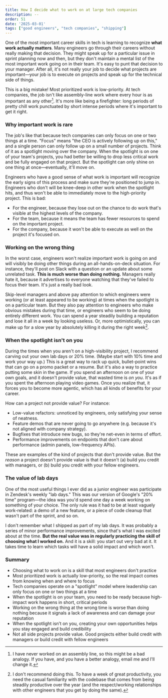 ```yaml
---
title: How I decide what to work on at large tech companies
description: --
order: 51
date: '2025-03-01'
tags: ["good engineers", "tech companies", "shipping"]
---
```


One of the most important career skills in tech is learning to recognize **what work actually matters**. Many engineers go through their careers without really making that decision. They might speak up for a particular issue in sprint planning now and then, but they don't maintain a mental list of the most important work going on in their team. It's easy to punt that decision to your manager. After all, it's not really your job to decide what projects are important—your job is to execute on projects and speak up for the technical side of things.

This is a big mistake! Most prioritized work is low-priority. At tech companies, the job isn't like assembly-line work where every hour is as important as any other[^1]. It's more like being a firefighter: long periods of pretty chill work punctuated by short intense periods where it's important to get it right.

### Why important work is rare

The job's like that because tech companies can only focus on one or two things at a time. "Focus" means "the CEO is actively following up on this," and a single person can only follow up on a small number of projects. Think of it as a spotlight moving over the company. When the spotlight is on one of your team's projects, you had better be willing to drop less critical work and be fully engaged on that project. But the spotlight can only shine on one thing at once—eventually, it'll move on.

Engineers who have a good sense of what work is important will recognize the early signs of this process and make sure they're positioned to jump in. Engineers who don't will be knee-deep in other work when the spotlight hits, and thus won't be able to immediately move to the high-priority project. This is bad:

- For the engineer, because they lose out on the chance to do work that's visible at the highest levels of the company.
- For the team, because it means the team has fewer resources to spend on the important project.
- For the company, because it won't be able to execute as well on the project it's focused on.

### Working on the wrong thing

In the worst case, engineers won't realize important work is going on and will visibly be doing other things during an all-hands-on-deck situation. For instance, they'll post on Slack with a question or an update about some unrelated task. **This is much worse than doing nothing.** Managers really hate it, because it advertises to everyone watching that they've failed to focus their team. It's just a really bad look.

Skip-level managers and above pay attention to which engineers were working (or at least appeared to be working) at times when the spotlight is on a particular team. But they also pay attention to engineers who make obvious mistakes during that time, or engineers who seem to be doing entirely different work. You can spend a year steadily building a reputation and lose it all in a week by looking useless. Or, more optimistically, you can make up for a slow year by absolutely killing it during the right week[^2].

### When the spotlight isn't on you

During the times when you aren't on a high-visibility project, I recommend carving out your own lab days or 20% time. (Maybe start with 10% time and work your way up.) This is a great way to rack up quick, bullet-point wins that can go on a promo packet or a resume. But it's also a way to practice putting some skin in the game. If you spend an afternoon on one of your own goals, and it doesn't provide value, that wasted time is _on you_. It's as if you spent the afternoon playing video games. Once you realize that, it forces you to become more agentic, which has all kinds of benefits for your career.

How can a project not provide value? For instance:

- Low-value refactors: unnoticed by engineers, only satisfying your sense of neatness.
- Feature demos that are never going to go anywhere (e.g. because it's not aligned with company strategy).
- Bugfixes that introduce new bugs, so they're net-even in terms of effort.
- Performance improvements on endpoints that don't care about performance (admin panels, low-frequency APIs).

These are examples of the kind of projects that don't provide value. But the _reason_ a project doesn't provide value is that it doesn't (a) build you credit with managers, or (b) build you credit with your fellow engineers.

### The value of lab days

One of the most useful things I ever did as a junior engineer was participate in Zendesk's weekly "lab days." This was our version of Google's "20% time" program—the idea was you'd spend one day a week working on something of your choice. The only rule was it had to be at least vaguely work-related: a demo of a new feature, or a piece of code cleanup that wasn't part of the sprint, and so on.

I don't remember what I shipped as part of my lab days. It was probably a series of minor performance improvements, since that's what I was excited about at the time. **But the real value was in regularly practicing the skill of choosing what I worked on.** And it is a skill: you start out very bad at it. It takes time to learn which tasks will have a solid impact and which won't.

### Summary

* Choosing what to work on is a skill that most engineers don't practice
* Most prioritized work is actually low-priority, so the real impact comes from knowing when and where to focus
* Tech companies operate on a "spotlight" model where leadership can only focus on one or two things at a time
* When the spotlight is on your team, you need to be ready because high-impact work happens in short, critical periods
* Working on the wrong thing at the wrong time is worse than doing nothing because it signals a lack of awareness and can damage your reputation
* When the spotlight isn’t on you, creating your own opportunities helps you stay engaged and build credibility
* Not all side projects provide value. Good projects either build credit with managers or build credit with fellow engineers

[^1]: I have never worked on an assembly line, so this might be a bad analogy. If you have, and you have a better analogy, email me and I'll change it.

[^2]: I don't recommend doing this. To have a week of great productivity, you need the casual familiarity with the codebase that comes from being steadily productive over the year (and the respect/working relationships with other engineers that you get by doing the same).

